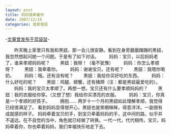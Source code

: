 ```yaml
---
layout: post
title: 妈妈我牵着你
date: 2007/12/10
categories: 我爱我妞
---
```


-[文章曾发布于蓝袋鼠](http://landaishu.hi2net.com/home/blog_read.asp?id=4175&blogid=45303)-



　　昨天晚上家里只有我和黑妞，那一会儿很安静。看到在身旁磨磨蹭蹭的黑妞，我忽然想起问她一个问题。于是有了如下对话。
　　妈妈：宝贝，以后妈妈老了，谁来孝顺妈妈呢？
　　黑妞：我呀！（毫不犹豫）
　　妈妈：你怎么孝顺呀？
　　黑妞：我牵着你。
　　妈妈：谢谢宝贝。还有呢？
　　黑妞：我喂你喝奶。
　　妈妈：哦。还有没有呢？ 
　　黑妞：我给你买好吃的东西。
　　妈妈：什么好吃的呢？
　　黑妞：鸡腿、螃蟹，还有猪蹄（注：都是黑妞最爱吃的）。
　　妈妈：我的宝贝太孝顺了。再想一想，宝贝还有什么要孝顺妈妈的？
　　黑妞：我的衣服给你穿。（又想了想）我给你买漂亮的衣服。
　　妈妈：宝贝，你真是一个孝顺的好孩子。
　　拥抱......
 两岁十一个月的黑妞如此理解孝顺，我觉得已经很满足了。
 看到妈妈显得很开心，黑妞也是笑眼眯眯，得意洋洋。一副很有成就感的样子。
 妈妈牵着宝贝的手，到宝贝牵着妈妈的手，这中间的路，似乎并不遥远。在不自觉的当中，角色就已经做了转换。一代一代，代代相传。宝贝，妈妈牵着你，你也牵着妈妈，我们幸福快乐地走下去。
